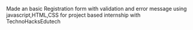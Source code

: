 Made an basic Registration form with validation and error message using javascript,HTML,CSS for project based internship with TechnoHacksEdutech
